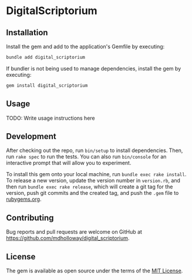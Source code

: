# DigitalScriptorium

## Installation

Install the gem and add to the application's Gemfile by executing:

```bash
bundle add digital_scriptorium
```

If bundler is not being used to manage dependencies, install the gem by executing:

```bash
gem install digital_scriptorium
```

## Usage

TODO: Write usage instructions here

## Development

After checking out the repo, run `bin/setup` to install dependencies. Then, run `rake spec` to run the tests. You can also run `bin/console` for an interactive prompt that will allow you to experiment.

To install this gem onto your local machine, run `bundle exec rake install`. To release a new version, update the version number in `version.rb`, and then run `bundle exec rake release`, which will create a git tag for the version, push git commits and the created tag, and push the `.gem` file to [rubygems.org](https://rubygems.org).

## Contributing

Bug reports and pull requests are welcome on GitHub at https://github.com/mdholloway/digital_scriptorium.

## License

The gem is available as open source under the terms of the [MIT License](https://opensource.org/licenses/MIT).
